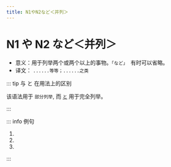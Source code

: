 ```yaml
---
title: N1やN2など＜并列＞
---
```


# N1 や N2 など＜并列＞

- 意义：用于列举两个或两个以上的事物。`「など」`　有时可以省略。
- 译文： `......等等；......之类`

::: tip 与 と 在用法上的区别

该语法用于 `部分列举`, 而 [`と`](../../auxiliary/to.md) 用于完全列举。

:::

::: info 例句

1. <grammer-content sentence="[活動/かつどう]は、ニュースリターの[発行/はっこう]**や**[研究発表会/けんきゅうはっぴょうかい]・[交流/こうりゅう]パーティーの[開催/かいさい]**など**です。" trans='活动有新闻发布和举办研究发表会交流派对等等。' />
2. <grammer-content sentence="[料理/りょうり]は[餃子/ギョーザ]**や**お[寿司/すし]**など**です。" trans='料理有饺子寿司这些。' />
3. <grammer-content sentence="[午後/ごご]の[授業/じゅぎょう]は[会話/かいわ]**や**[読解/どっかい]**など**です。" trans='下午的课程有会话和阅读理解之类。' />

:::
